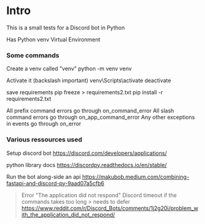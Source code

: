 # Intro

This is a small tests for a Discord bot in Python


Has
Python venv Virtual Environment




### Some commands

Create a venv called "venv"
python -m venv venv

Activate it (backslash important)
venv\Scripts\activate
deactivate

save requirements
pip freeze > requirements2.txt
pip install -r requirements2.txt


All prefix command errors go through on_command_error
All slash command errors go through on_app_command_error
Any other exceptions in events go through on_error

### Various ressources used

Setup discord bot
https://discord.com/developers/applications/

python library docs
https://discordpy.readthedocs.io/en/stable/


Run the bot along-side an api
https://makubob.medium.com/combining-fastapi-and-discord-py-9aad07a5cfb6    


> Error "The application did not respond"
> Discord timeout if the commands takes too long > needs to defer
> https://www.reddit.com/r/Discord_Bots/comments/1j2g20i/problem_with_the_application_did_not_respond/


